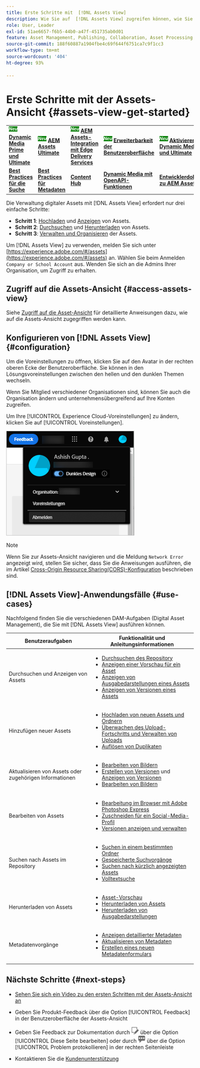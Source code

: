 ```yaml
---
title: Erste Schritte mit  [!DNL Assets View]
description: Wie Sie auf  [!DNL Assets View] zugreifen können, wie Sie sich anmelden, wie Sie Anwendungsfälle unterstützen und bekannte Probleme.
role: User, Leader
exl-id: 51ae6657-f6b5-44b0-a47f-451735ab0d01
feature: Asset Management, Publishing, Collaboration, Asset Processing
source-git-commit: 188f60887a1904fbe4c69f644f6751ca7c9f1cc3
workflow-type: tm+mt
source-wordcount: '404'
ht-degree: 93%

---
```


# Erste Schritte mit der Assets-Ansicht {#assets-view-get-started}

<table>
    <tr>
        <td>
            <sup style= "background-color:#008000; color:#FFFFFF; font-weight:bold"><i>Neu</i></sup> <a href="/help/assets/dynamic-media/dm-prime-ultimate.md"><b>Dynamic Media Prime und Ultimate</b></a>
        </td>
        <td>
            <sup style= "background-color:#008000; color:#FFFFFF; font-weight:bold"><i>Neu</i></sup> <a href="/help/assets/assets-ultimate-overview.md"><b>AEM Assets Ultimate</b></a>
        </td>
        <td>
            <sup style= "background-color:#008000; color:#FFFFFF; font-weight:bold"><i>Neu</i></sup> <a href="/help/assets/integrate-aem-assets-edge-delivery-services.md"><b>AEM Assets-Integration mit Edge Delivery Services</b></a>
        </td>
        <td>
            <sup style= "background-color:#008000; color:#FFFFFF; font-weight:bold"><i>Neu</i></sup> <a href="/help/assets/aem-assets-view-ui-extensibility.md"><b>Erweiterbarkeit der Benutzeroberfläche</b></a>
        </td>
          <td>
            <sup style= "background-color:#008000; color:#FFFFFF; font-weight:bold"><i>Neu</i></sup> <a href="/help/assets/dynamic-media/enable-dynamic-media-prime-and-ultimate.md"><b>Aktivieren von Dynamic Media Prime und Ultimate</b></a>
        </td>
    </tr>
    <tr>
        <td>
            <a href="/help/assets/search-best-practices.md"><b>Best Practices für die Suche</b></a>
        </td>
        <td>
            <a href="/help/assets/metadata-best-practices.md"><b>Best Practices für Metadaten</b></a>
        </td>
        <td>
            <a href="/help/assets/product-overview.md"><b>Content Hub</b></a>
        </td>
        <td>
            <a href="/help/assets/dynamic-media-open-apis-overview.md"><b>Dynamic Media mit OpenAPI-Funktionen</b></a>
        </td>
        <td>
            <a href="https://developer.adobe.com/experience-cloud/experience-manager-apis/"><b>Entwicklerdokumentation zu AEM Assets</b></a>
        </td>
    </tr>
</table>

<!-- TBD: Make links for these steps. -->

Die Verwaltung digitaler Assets mit [!DNL Assets View] erfordert nur drei einfache Schritte:

* **Schritt 1**: [Hochladen](/help/assets/add-delete-assets-view.md) und [Anzeigen](/help/assets/navigate-assets-view.md) von Assets.
* **Schritt 2**: [Durchsuchen](/help/assets/search-assets-view.md) und [Herunterladen](/help/assets/manage-organize-assets-view.md#download) von Assets.
* **Schritt 3**: [Verwalten und Organisieren](/help/assets/manage-organize-assets-view.md) der Assets.

Um [!DNL Assets View] zu verwenden, melden Sie sich unter [https://experience.adobe.com/#/assets](https://experience.adobe.com/#/assets) an. Wählen Sie beim Anmelden `Company or School Account` aus. Wenden Sie sich an die Admins Ihrer Organisation, um Zugriff zu erhalten.

<!--In addition, more reference information that can be helpful is [understanding of the user interface](/help/assets/navigate-assets-view.md), [list of use cases](#use-cases), [supported file types](/help/assets/supported-file-formats-assets-view.md), and [known issues](/help/assets/release-notes.md#known-issues).
-->

## Zugriff auf die Assets-Ansicht {#access-assets-view}

Siehe [Zugriff auf die Asset-Ansicht](/help/assets/assets-view-introduction.md#how-to-access-assets-view) für detaillierte Anweisungen dazu, wie auf die Assets-Ansicht zugegriffen werden kann.

## Konfigurieren von [!DNL Assets View] {#configuration}

Um die Voreinstellungen zu öffnen, klicken Sie auf den Avatar in der rechten oberen Ecke der Benutzeroberfläche. Sie können in den Lösungsvoreinstellungen zwischen den hellen und den dunklen Themen wechseln.

Wenn Sie Mitglied verschiedener Organisationen sind, können Sie auch die Organisation ändern und unternehmensübergreifend auf Ihre Konten zugreifen.

Um Ihre [!UICONTROL Experience Cloud-Voreinstellungen] zu ändern, klicken Sie auf [!UICONTROL Voreinstellungen].

![Voreinstellung zum Umschalten zwischen dunklem und hellem Design](assets/theme-change.png)

>[!NOTE]
>
>Wenn Sie zur Assets-Ansicht navigieren und die Meldung `Network Error` angezeigt wird, stellen Sie sicher, dass Sie die Anweisungen ausführen, die im Artikel [Cross-Origin Resource Sharing(CORS)-Konfiguration](/help/headless/deployment/cross-origin-resource-sharing.md) beschrieben sind.

## [!DNL Assets View]-Anwendungsfälle  {#use-cases}

Nachfolgend finden Sie die verschiedenen DAM-Aufgaben (Digital Asset Management), die Sie mit [!DNL Assets View] ausführen können.

| Benutzeraufgaben | Funktionalität und Anleitungsinformationen |
|-----|------|
| Durchsuchen und Anzeigen von Assets | <ul> <li>[Durchsuchen des Repository](/help/assets/navigate-assets-view.md#view-assets-and-details) </li> <li> [Anzeigen einer Vorschau für ein Asset](/help/assets/navigate-assets-view.md#preview-assets) <li> [Anzeigen von Ausgabedarstellungen eines Assets](/help/assets/add-delete-assets-view.md#renditions) </li> <li>[Anzeigen von Versionen eines Assets](/help/assets/manage-organize-assets-view.md#view-versions)</li></ul> |
| Hinzufügen neuer Assets | <ul> <li>[Hochladen von neuen Assets und Ordnern](/help/assets/add-delete-assets-view.md)</li> <li>[Überwachen des Upload-Fortschritts und Verwalten von Uploads](/help/assets/add-delete-assets-view.md#upload-progress)</li> <li>[Auflösen von Duplikaten](/help/assets/add-delete-assets-view.md)</li> </ul> |
| Aktualisieren von Assets oder zugehörigen Informationen | <ul> <li>[Bearbeiten von Bildern](/help/assets/edit-images-assets-view.md)</li> <li>[Erstellen von Versionen](/help/assets/manage-organize-assets-view.md#create-versions) und [Anzeigen von Versionen](/help/assets/manage-organize-assets-view.md#view-versions)</li> <li>[Bearbeiten von Bildern](/help/assets/edit-images-assets-view.md)</li> </ul> |
| Bearbeiten von Assets | <ul> <li>[Bearbeitung im Browser mit Adobe Photoshop Express](/help/assets/edit-images-assets-view.md)</li> <li>[Zuschneiden für ein Social-Media-Profil](/help/assets/edit-images-assets-view.md#crop-straighten-images)</li> <li>[Versionen anzeigen und verwalten](/help/assets/manage-organize-assets-view.md#view-versions)</li></ul></ul> |
| Suchen nach Assets im Repository | <ul> <li>[Suchen in einem bestimmten Ordner](/help/assets/search-assets-view.md#refine-search-results)</li> <li>[Gespeicherte Suchvorgänge](/help/assets/search-assets-view.md#saved-search)</li> <li>[Suchen nach kürzlich angezeigten Assets](/help/assets/search-assets-view.md)</li> <li>[Volltextsuche](/help/assets/search-assets-view.md) |
| Herunterladen von Assets | <ul> <li> [Asset-Vorschau](/help/assets/navigate-assets-view.md#preview-assets) </li> <li> [Herunterladen von Assets](/help/assets/manage-organize-assets-view.md#download) <li> [Herunterladen von Ausgabedarstellungen](/help/assets/add-delete-assets-view.md#renditions) </li></ul> |
| Metadatenvorgänge | <ul> <li>[Anzeigen detaillierter Metadaten](/help/assets/metadata-assets-view.md) </li> <li> [Aktualisieren von Metadaten](/help/assets/metadata-assets-view.md#update-metadata)</li> <li> [Erstellen eines neuen Metadatenformulars](/help/assets/metadata-assets-view.md#metadata-forms) </li> </ul> |

## Nächste Schritte {#next-steps}

* [Sehen Sie sich ein Video zu den ersten Schritten mit der Assets-Ansicht an](https://experienceleague.adobe.com/docs/experience-manager-learn/assets-essentials/getting-started.html?lang=de)

* Geben Sie Produkt-Feedback über die Option [!UICONTROL Feedback] in der Benutzeroberfläche der Assets-Ansicht

* Geben Sie Feedback zur Dokumentation durch ![Bearbeiten der Seite](assets/do-not-localize/edit-page.png) über die Option [!UICONTROL Diese Seite bearbeiten] oder durch ![Erstellen eines GitHub-Themas](assets/do-not-localize/github-issue.png) über die Option [!UICONTROL Problem protokollieren] in der rechten Seitenleiste

* Kontaktieren Sie die [Kundenunterstützung](https://experienceleague.adobe.com/de?support-solution=General&amp;lang=de#support)


<!--TBD: Merge the below rows in the table when the use cases are documented/available.

| How do I delete assets? | <ul> <li>[Delete assets](/help/assets/manage-organize.md)</li> <li>Recover deleted assets</li> <li>Permanently delete assets</li> </ul> |
| How do I share assets or find shared assets? | <ul> <li>Shared by me</li> <li>Shared with me</li> <li>Share for comments and review</li> <li>Unshare assets</li> </ul> |
| How do I collaborate with others and get my assets reviewed | <ul> <li>Share for review</li> <li>Provide comments. Resolve and filter comments</li> <li>Annotations on images</li> <li>Assign tasks to specific users and prioritize</li> </ul> |

-->

<!-- 

## ![feedback icon](assets/do-not-localize/feedback-icon.png) Provide product feedback {#provide-feedback}

Adobe welcomes feedback about the solution. To provide feedback without even switching your working application, use the [!UICONTROL Feedback] option in the user interface. It also lets you attach files such as screenshots or video recording of an issue.

  ![feedback option in the interface](assets/feedback-panel.png)

To provide feedback for documentation, click [!UICONTROL Edit this page] ![edit the page](assets/do-not-localize/edit-page.png) or [!UICONTROL Log an issue] ![create a GitHub issue](assets/do-not-localize/github-issue.png) from the right sidebar. You can do one of the following: 

* Make the content updates and submit a GitHub pull request.
* Create an issue or ticket in GitHub. Retain the automatically populated article name when creating an issue.

-->
<!--
>[!MORELIKETHIS]
>
>* [Understand the user interface](/help/assets/navigate-asssets-view.md).
>* [Release notes and known issues](/help/assets/release-notes.md).
>* [Supported file types](/help/assets/supported-file-formats.md).
-->
